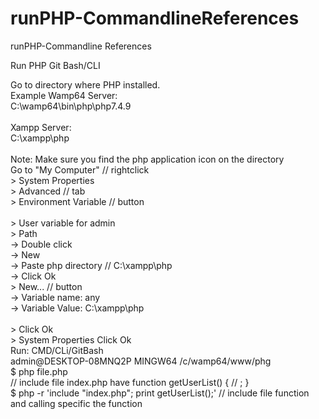 # runPHP-CommandlineReferences
runPHP-Commandline References

Run PHP Git Bash/CLI

Go to directory where PHP installed.
<br /> Example Wamp64 Server:
<br /> C:\wamp64\bin\php\php7.4.9
<br /> 
<br /> Xampp Server:
<br /> C:\xampp\php
<br /> 
<br /> Note: Make sure you find the php application icon on the directory
<br /> 
Go to "My Computer" // rightclick
<br /> > System Properties 
<br /> > Advanced // tab
<br /> > Environment Variable // button
<br /> 
<br /> > User variable for admin
<br /> > Path 
<br />  → Double click
<br />  → New 
<br />  → Paste php directory // C:\xampp\php
<br />  → Click Ok
<br /> > New... // button
<br />  → Variable name: any
<br />  → Variable Value: C:\xampp\php
<br /> 
<br /> > Click Ok
<br /> > System Properties Click Ok
<br />
Run: CMD/CLi/GitBash 
<br />admin@DESKTOP-08MNQ2P MINGW64 /c/wamp64/www/phg
<br />$ php file.php
<br /> // include file index.php have function getUserList() {  // ; }
<br />$ php -r 'include "index.php"; print getUserList();' // include file function and calling specific the function

